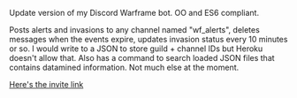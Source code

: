 Update version of my Discord Warframe bot. OO and ES6 compliant.

Posts alerts and invasions to any channel named "wf_alerts", deletes messages when the events expire, updates invasion status every 10 minutes or so. I would write to a JSON to store guild + channel IDs but Heroku doesn't allow that. Also has a command to search loaded JSON files that contains datamined information. Not much else at the moment.

[Here's the invite link](https://discordapp.com/oauth2/authorize?client_id=267451911840595980&scope=bot)
